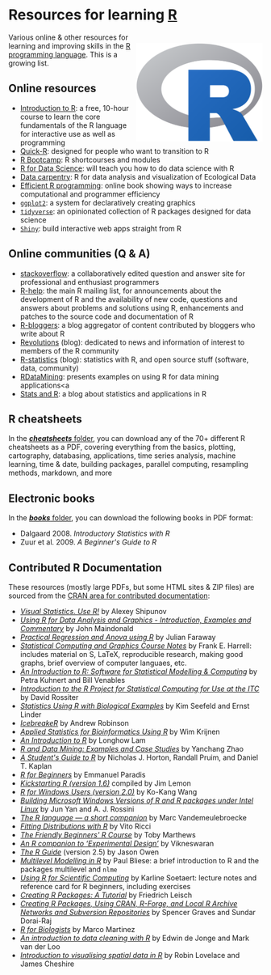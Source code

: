 # Resources for learning <a href="https://cran.r-project.org">R</a>

<a href="https://cran.r-project.org"><img align="right" src="R_logo.png" alt="R" width="250" style="margin-top: 20px"></a>

Various online & other resources for learning and improving skills in the <a href="https://cran.r-project.org">R programming language</a>. This is a growing list.

## Online resources
- <a href="https://www.udemy.com/course/introduction-to-r/">Introduction to R</a>: a free, 10-hour course to learn the core fundamentals of the R language for interactive use as well as programming
- <a href="https://www.statmethods.net/">Quick-R</a>: designed for people who want to transition to R
- <a href="https://www.jaredknowles.com/r-bootcamp/">R Bootcamp</a>: R shortcourses and modules 
- <a href="https://r4ds.had.co.nz/">R for Data Science</a>: will teach you how to do data science with R
- <a href="https://github.com/CABAH/R-ecology-lesson">Data carpentry</a>: R for data analysis and visualization of Ecological Data
- <a href="https://csgillespie.github.io/efficientR/">Efficient R programming</a>: online book showing ways to increase computational and programmer efficiency
- <a href="https://ggplot2.tidyverse.org"><code>ggplot2</code></a>: a system for declaratively creating graphics
- <a href="https://www.tidyverse.org"><code>tidyverse</code></a>: an opinionated collection of R packages designed for data science
- <a href="https://shiny.rstudio.com"><code>Shiny</code></a>: build interactive web apps straight from R

## Online communities (Q & A)
- <a href="https://stackoverflow.com">stackoverflow</a>: a collaboratively edited question and answer site for professional and enthusiast programmers
- <a href="https://stat.ethz.ch/mailman/listinfo/r-help">R-help</a>: the main R mailing list, for announcements about the development of R and the availability of new code, questions and answers about problems and solutions using R, enhancements and patches to the source code and documentation of R
- <a href="https://www.r-bloggers.com/">R-bloggers</a>: a blog aggregator of content contributed by bloggers who write about R
- <a href="https://blog.revolutionanalytics.com">Revolutions</a> (blog): dedicated to news and information of interest to members of the R community
- <a href="https://www.r-statistics.com/">R-statistics</a> (blog): statistics with R, and open source stuff (software, data, community)
- <a href="https://rdatamining.wordpress.com">RDataMining</a>: presents examples on using R for data mining applications<a 
- <a href="https://statsandr.com">Stats and R</a>: a blog about statistics and applications in R

## R cheatsheets
In the <a href="https://github.com/CABAH/learningRresources/tree/main/cheatsheets"><strong><em>cheatsheets</em></strong> folder</a>, you can download any of the 70+ different R cheatsheets as a PDF, covering everything from the basics, plotting, cartography, databasing, applications, time series analysis, machine learning, time & date, building packages, parallel computing, resampling methods, markdown, and more

## Electronic books
In the <a href="https://github.com/CABAH/learningRresources/tree/main/books"><strong><em>books</em></strong> folder</a>, you can download the following books in PDF format:
- Dalgaard 2008. <em>Introductory Statistics with R</em>
- Zuur et al. 2009. <em>A Beginner's Guide to R</em>

## Contributed R Documentation
These resources (mostly large PDFs, but some HTML sites & ZIP files) are sourced from the <a href="https://cran.r-project.org/other-docs.html">CRAN area for contributed documentation</a>:

- <a href="https://cran.r-project.org/doc/contrib/Shipunov-visual_statistics.pdf"><em>Visual Statistics. Use R!</em></a> by Alexey Shipunov
- <a href="https://cran.r-project.org/doc/contrib/usingR.pdf"><em>Using R for Data Analysis and Graphics - Introduction, Examples and Commentary</em><a/> by John Maindonald
- <a href="https://cran.r-project.org/doc/contrib/Faraway-PRA.pdf"><em>Practical Regression and Anova using R</em></a> by Julian Faraway
- <a href="https://cran.r-project.org/doc/contrib/Harrell-statcomp-notes.pdf"><em>Statistical Computing and Graphics Course Notes</em></a> by Frank E. Harrell: includes material on S, LaTeX, reproducible research, making good graphs, brief overview of computer languaes, etc.
- <a href="https://cran.r-project.org/doc/contrib/Harrell-statcomp-notes.pdf"><em>An Introduction to R: Software for Statistical Modelling & Computing</em></a> by Petra Kuhnert and Bill Venables
- <a href="https://cran.r-project.org/doc/contrib/Rossiter-RIntro-ITC.pdf"><em>Introduction to the R Project for Statistical Computing for Use at the ITC</em></a> by David Rossiter
- <a href="https://cran.r-project.org/doc/contrib/Seefeld_StatsRBio.pdf"><em>Statistics Using R with Biological Examples</em></a> by Kim Seefeld and Ernst Linder
- <a href="https://cran.r-project.org/doc/contrib/Robinson-icebreaker.pdf"><em>IcebreakeR</em></a> by Andrew Robinson
- <a href="https://cran.r-project.org/doc/contrib/Krijnen-IntroBioInfStatistics.pdf"><em>Applied Statistics for Bioinformatics Using R</em></a> by Wim Krijnen
- <a href="https://cran.r-project.org/doc/contrib/Lam-IntroductionToR_LHL.pdf"><em>An Introduction to R</em></a> by Longhow Lam
- <a href="https://cran.r-project.org/doc/contrib/Zhao_R_and_data_mining.pdf"><em>R and Data Mining: Examples and Case Studies</em></a> by Yanchang Zhao
- <a href="https://cran.r-project.org/doc/contrib/Horton+Pruim+Kaplan_MOSAIC-StudentGuide.pdf"><em>A Student's Guide to R</em></a> by Nicholas J. Horton, Randall Pruim, and Daniel T. Kaplan
- <a href="https://cran.r-project.org/doc/contrib/Paradis-rdebuts_en.pdf"><em>R for Beginners</em></a> by Emmanuel Paradis
- <a href="https://cran.r-project.org/doc/contrib/Lemon-kickstart/index.html"><em>Kickstarting R (version 1.6)</em></a> compiled by Jim Lemon
- <a href="https://cran.r-project.org/doc/contrib/Wang-WinBook.pdf"><em>R for Windows Users (version 2.0)</em></a> by Ko-Kang Wang
- <a href="https://cran.r-project.org/doc/contrib/cross-build.pdf"><em>Building Microsoft Windows Versions of R and R packages under Intel Linux</em></a> by Jun Yan and A. J. Rossini
- <a href="https://cran.r-project.org/doc/contrib/R_language.pdf"><em>The R language — a short companion</em></a> by Marc Vandemeulebroecke
- <a href="https://cran.r-project.org/doc/contrib/Ricci-distributions-en.pdf"><em>Fitting Distributions with R</em></a> by Vito Ricci
- <a href="https://cran.r-project.org/doc/contrib/Marthews-BeginnersRcourse.zip"><em>The Friendly Beginners' R Course</em></a> by Toby Marthews
- <a href="https://cran.r-project.org/doc/contrib/Vikneswaran-ED_companion.pdf"><em>An R companion to ‘Experimental Design’</em></a> by Vikneswaran
- <a href="https://cran.r-project.org/doc/contrib/Owen-TheRGuide.pdf"><em>The R Guide</em></a> (version 2.5) by Jason Owen
- <a href="https://cran.r-project.org/doc/contrib/Bliese_Multilevel.pdf"><em>Multilevel Modelling in R</em></a> by Paul Bliese: a brief introduction to R and the packages multilevel and <code>nlme</code>
- <a href="https://cran.r-project.org/doc/contrib/Soetaert_Scientificcomputing.zip"><em>Using R for Scientific Computing</em></a> by Karline Soetaert: lecture notes and reference card for R beginners, including exercises
- <a href="https://cran.r-project.org/doc/contrib/Leisch-CreatingPackages.pdf"><em>Creating R Packages: A Tutorial</em></a> by Friedrich Leisch
- <a href="https://cran.r-project.org/doc/contrib/Graves+DoraiRaj-RPackageDevelopment.pdf"><em>Creating R Packages, Using CRAN, R-Forge, and Local R Archive Networks and Subversion Repositories</em></a> by Spencer Graves and Sundar Dorai-Raj
- <a href="https://cran.r-project.org/doc/contrib/Martinez-RforBiologistv1.1.pdf"><em>R for Biologists</em></a> by Marco Martinez
- <a href="https://cran.r-project.org/doc/contrib/de_Jonge+van_der_Loo-Introduction_to_data_cleaning_with_R.pdf"><em>An introduction to data cleaning with R</em></a> by Edwin de Jonge and Mark van der Loo
- <a href="https://cran.r-project.org/doc/contrib/intro-spatial-rl.pdf"><em>Introduction to visualising spatial data in R</em></a> by Robin Lovelace and James Cheshire
